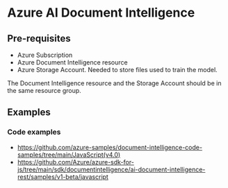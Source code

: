 # Azure AI Document Intelligence
## Pre-requisites
- Azure Subscription
- Azure Document Intelligence resource
- Azure Storage Account. Needed to store files used to train the model.

The Document Intelligence resource and the Storage Account should be in the same resource group.

## Examples
### Code examples
- https://github.com/azure-samples/document-intelligence-code-samples/tree/main/JavaScript(v4.0)
- https://github.com/Azure/azure-sdk-for-js/tree/main/sdk/documentintelligence/ai-document-intelligence-rest/samples/v1-beta/javascript
